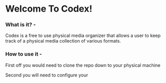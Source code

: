 # Welcome To Codex!
### What is it? - 
Codex is a free to use physical media organizer that allows a user to keep track of a physical media collection of various formats. 

### How to use it - 
First off you would need to clone the repo down to your physical machine

Second you will need to configure your 
